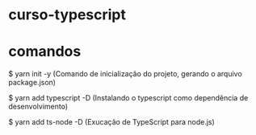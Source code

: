 # curso-typescript

# comandos

$ yarn init -y (Comando de inicialização do projeto, gerando o arquivo package.json)

$ yarn add typescript -D (Instalando o typescript como dependência de desenvolvimento)

$ yarn add ts-node -D (Exucação de TypeScript para node.js)